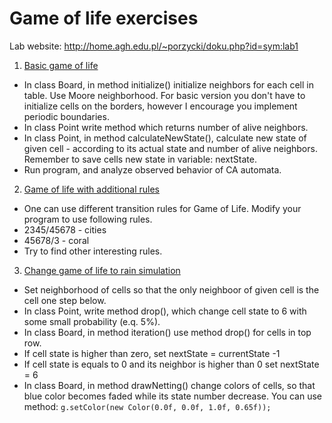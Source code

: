 # Game of life exercises

Lab website: <http://home.agh.edu.pl/~porzycki/doku.php?id=sym:lab1>

1. [Basic game of life](exc1/src)
  - In class Board, in method initialize() initialize neighbors for each cell in table. Use Moore neighborhood. For basic version you don't have to initialize cells on the borders, however I encourage you implement periodic boundaries.
  - In class Point write method which returns number of alive neighbors.
  - In class Point, in method calculateNewState(), calculate new state of given cell - according to its actual state and number of alive neighbors. Remember to save cells new state in variable: nextState.
  - Run program, and analyze observed behavior of CA automata.

2. [Game of life with additional rules](exc2/src)
  - One can use different transition rules for Game of Life. Modify your program to use following rules.
  - 2345/45678 - cities
  - 45678/3 - coral
  - Try to find other interesting rules.

3. [Change game of life to rain simulation](exc3/src)
  - Set neighborhood of cells so that the only neighboor of given cell is the cell one step below.
  - In class Point, write method drop(), which change cell state to 6 with some small probability (e.q. 5%).
  - In class Board, in method iteration() use method drop() for cells in top row.
  - If cell state is higher than zero, set nextState = currentState -1
  - If cell state is equals to 0 and its neighbor is higher than 0 set nextState = 6
  - In class Board, in method drawNetting() change colors of cells, so that blue color becomes faded while its state number decrease. You can use method: `g.setColor(new Color(0.0f, 0.0f, 1.0f, 0.65f));` 
